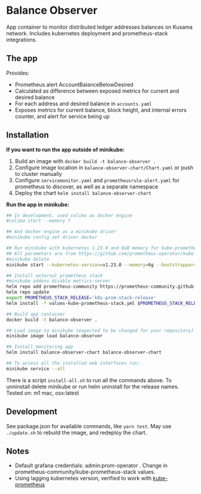 # Balance Observer
App container to monitor distributed ledger addresses balances on Kusama network. Includes kubernetes deployment and prometheus-stack integrations.

## The app

Provides:
- Prometheus alert AccountBalanceBelowDesired
- Calculated as difference between exposed metrics for current and desired balance
- For each address and desired balance in `accounts.yaml`
- Exposes metrics for current balance, block height, and internal errors counter, and alert for service being up

## Installation

**If you want to run the app outside of minikube:**
1. Build an image with `docker build -t balance-observer .`
2. Configure image location in `balance-observer-chart/Chart.yaml` or push to cluster manually
3. Configure `servicemonitor.yaml` and `prometheusrule-alert.yaml` for prometheus to discover, as well as a separate namespace
4. Deploy the chart `helm install balance-observer-chart`

**Run the app in minikube:**
``` bash
## In development, used colima as docker engine
#colima start --memory 7

## And docker engine as a minikube driver
#minikube config set driver docker

## Run minikube with kubernetes 1.23.0 and 6GB memory for kube-prometheus-stack
## All parameters are from https://github.com/prometheus-operator/kube-prometheus#minikube
#minikube delete
minikube start --kubernetes-version=v1.23.0 --memory=6g --bootstrapper=kubeadm --extra-config=kubelet.authentication-token-webhook=true --extra-config=kubelet.authorization-mode=Webhook --extra-config=scheduler.bind-address=0.0.0.0 --extra-config=controller-manager.bind-address=0.0.0.0

## Install external prometheus stack
#minikube addons disable metrics-server
helm repo add prometheus-community https://prometheus-community.github.io/helm-charts
helm repo update
export PROMETHEUS_STACK_RELEASE='k8s-prom-stack-release'
helm install -f values-kube-prometheus-stack.yml $PROMETHEUS_STACK_RELEASE prometheus-community/kube-prometheus-stack

## Build app container
docker build -t balance-observer .

## Load image to minikube (expected to be changed for your repository)
minikube image load balance-observer

## Install monitoring app
helm install balance-observer-chart balance-observer-chart

## To access all the installed web interfaces run:
minikube service --all
```

There is a script `install-all.sh` to run all the commands above.
To unninstall delete minikube or run helm uninstall for the release names.
Tested on: m1 mac, osx:latest

## Development

See package.json for available commands, like `yarn test`. May use `./update.sh` to rebuild the image, and redeploy the chart.

## Notes

- Default grafana credentials: admin:prom-operator . Change in prometheus-community/kube-prometheus-stack values.
- Using lagging kubernetes version, verified to work with [kube-prometheus](https://github.com/prometheus-operator/kube-prometheus#compatibility)
